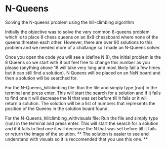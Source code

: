 # N-Queens
Solving the N-queens problem using the hill-climbing algorithm 

Initially the objective was to solve the very common 8-queens problem which is to place 8 chess queens on an 8x8 chessboard where none of the queens threaten each other. However, there are over 90 solutions to this problem and we needed more of a challange so I made an N-Queens solver. 

Once you open the code you will see a (define N 8), the initial problem is the 8 Queens so we start with 8 but feel free to change this number as you please (anything above 16 will take very long and most likely fail a few times but it can still find a solution). N Queens will be placed on an NxN board and then a solution will be searched for. 

For the N-Queens_hillclimbing file:
Run the file and simply type (run) in the terminal and press enter.
This will start the search for a solution and if it fails to find one it will decrease the N that was set before till it fails or it will return a solution. The solution will be a list of numbers that represents the position of the Queens in the solution board found. 

For the N-Queens_hillclimbing_withvisuals file:
Run the file and simply type (run) in the terminal and press enter.
This will start the search for a solution and if it fails to find one it will decrease the N that was set before till it fails or return the image of the solution.
** The solution is easier to see and understand with visuals so it is reccomended that you use this one. **


